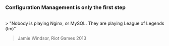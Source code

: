 ### Configuration Management is only the first step

<br />
> "Nobody is playing Nginx, or MySQL. They are playing League of Legends (tm)"

> Jamie Windsor, Riot Games 2013
